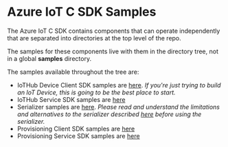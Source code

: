 # Azure IoT C SDK Samples

The Azure IoT C SDK contains components that can operate independently that are separated into directories at the top level of the repo.

The samples for these components live with them in the directory tree, not in a global **samples** directory.

The samples available throughout the tree are:
* IoTHub Device Client SDK samples are [here](../iothub_client/samples).  *If you're just trying to build an IoT Device, this is going to be the best place to start.*
* IoTHub Service SDK samples are [here](../iothub_service_client/samples)
* Serializer samples are  [here](../serializer/samples).  *Please read and understand the limitations and alternatives to the serializer described [here](../serializer/readme.md) before using the serializer.*
* Provisioning Client SDK samples are [here](../provisioning_client/samples)
* Provisioning Service SDK samples are [here](../provisioning_service_client/samples)